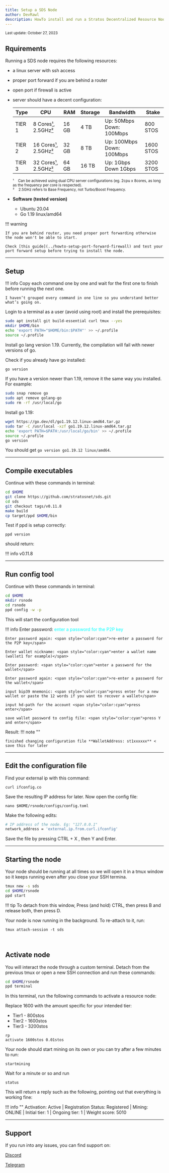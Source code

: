 ```yaml
---
title: Setup a SDS Node
author: DevRawl
description: HowTo install and run a Stratos Decentralized Resource Node on Mesos Testnet and Mainnet.
---
```


<small> Last update: October 27, 2023</small>


## Rquirements

Running a SDS node requires the following resources:

- a linux server with ssh access
- proper port forward if you are behind a router 
- open port if firewall is active
- server should have a decent configuration: 

    | Type | CPU | RAM | Storage | Bandwidth | Stake |
    | ---- | --- | --- | ------- | --------- | ----- |
    | TIER 1 | 8 Cores[¹](#), 2.5GHz[²](#) | 16 GB | 4 TB | Up: 50Mbps Down: 100Mbps | 800 STOS |
    | TIER 2 | 16 Cores[¹](#), 2.5GHz[²](#) | 32 GB | 8 TB | Up: 100Mbps Down: 100Mbps | 1600 STOS |
    | TIER 3 | 32 Cores[¹](#), 2.5GHz[²](#) | 64 GB | 16 TB | Up: 1Gbps Down 1Gbps | 3200 STOS |

    <small> ¹ &nbsp;&nbsp; Can be achieved using dual CPU server configurations (eg. 2cpu x 8cores, as long as the frequency per core is respected).<br>
    ² &nbsp;&nbsp; 2.5GHz refers to Base Frequency, not Turbo/Boost Frequency. </small>

- <b>Software (tested version)</b>

    * Ubuntu 20.04
    * Go 1.19 linux/amd64 

!!! warning

    If you are behind router, you need proper port forwarding otherwise the node won't be able to start. 

    Check [this guide](../howto-setup-port-forward-firewall) and test your port forward setup before trying to install the node.
---

## Setup

!!! info
    Copy each command one by one and wait for the first one to finish before running the next one. 
    
    I haven’t grouped every command in one line so you understand better what’s going on.

Login to a terminal as a user (avoid using root) and install the prerequisites:

```sh
sudo apt install git build-essential curl tmux --yes
mkdir $HOME/bin
echo 'export PATH="$HOME/bin:$PATH"' >> ~/.profile
source ~/.profile
```

Install go lang version 1.19. Currently, the compilation will fail with newer versions of go.

Check if you already have go installed:

```sh
go version
```

If you have a version newer than 1.19, remove it the same way you installed. For example:

```sh
sudo snap remove go
sudo apt remove golang-go
sudo rm -rf /usr/local/go
```

Install go 1.19:

```sh
wget https://go.dev/dl/go1.19.12.linux-amd64.tar.gz
sudo tar -C /usr/local -xzf go1.19.12.linux-amd64.tar.gz
echo 'export PATH=$PATH:/usr/local/go/bin' >> ~/.profile
source ~/.profile
go version
```

You should get `go version go1.19.12 linux/amd64`.

---

## Compile executables

Continue with these commands in terminal:

```sh
cd $HOME
git clone https://github.com/stratosnet/sds.git
cd sds
git checkout tags/v0.11.8
make build
cp target/ppd $HOME/bin
```

Test if ppd is setup correctly:

```
ppd version
```

should return:

!!! info
    v0.11.8

---

## Run config tool

Continue with these commands in terminal:

```sh
cd $HOME
mkdir rsnode
cd rsnode
ppd config -w -p
```

This will start the configuration tool

!!! info
    Enter password:  <span style="color:cyan">enter a password for the P2P key</span>
    
    Enter password again: <span style="color:cyan">re-enter a password for the P2P key</span>
    
    Enter wallet nickname: <span style="color:cyan">enter a wallet name (wallet1 for example)</span>
    
    Enter password: <span style="color:cyan">enter a password for the wallet</span>
    
    Enter password again: <span style="color:cyan">re-enter a password for the wallet</span>
    
    input bip39 mnemonic: <span style="color:cyan">press enter for a new wallet or paste the 12 words if you want to recover a wallet</span>
    
    input hd-path for the account <span style="color:cyan">press enter</span>
    
    save wallet password to config file: <span style="color:cyan">press Y and enter</span>

Result:
!!! note ""

    finished changing configuration file **WalletAddress: st1xxxxxx** < save this for later

---

## Edit the configuration file

Find your external ip with this command:

```
curl ifconfig.co
```

Save the resulting IP address for later. Now open the config file:

```
nano $HOME/rsnode/configs/config.toml
```

Make the following edits:

```sh
# IP address of the node. Eg: "127.0.0.1"
network_address = 'external.ip.from.curl.ifconfig'

```

Save the file by pressing CTRL + X , then Y and Enter.

---

## Starting the node

Your node should be running at all times so we will open it in a tmux window so it keeps running even after you close your SSH termina.

```sh
tmux new -s sds
cd $HOME/rsnode
ppd start
```

!!! tip
    To detach from this window, Press (and hold) CTRL, then press B and release both, then press D.

Your node is now running in the background. To re-attach to it, run:

```
tmux attach-session -t sds
```


 

## Activate node

You will interact the node through a custom terminal. Detach from the previous tmux or open a new SSH connection and run these commands:

```sh
cd $HOME/rsnode
ppd terminal
```

In this terminal, run the following commands to activate a resource node:

Replace 1600 with the amount specific for your intended tier:

- Tier1 - 800stos
- Tier2 - 1600stos
- Tier3 - 3200stos

```
rp
activate 1600stos 0.01stos
```

Your node should start mining on its own or you can try after a few minutes to run:

```
startmining
```

Wait for a minute or so and run

```
status
```

This will return a reply such as the following, pointing out that everything is working fine: 

!!! info ""
    Activation: Active | Registration Status: Registered | Mining: ONLINE | Initial tier: 1 | Ongoing tier: 1 | Weight score: 5010

---

## Support

If you run into any issues, you can find support on:

<a href="https://discord.com/invite/tpQGpC2nMh" target="_blank">Discord</a>

<a href="https://t.me/StratosCommunity" target="_blank">Telegram</a>